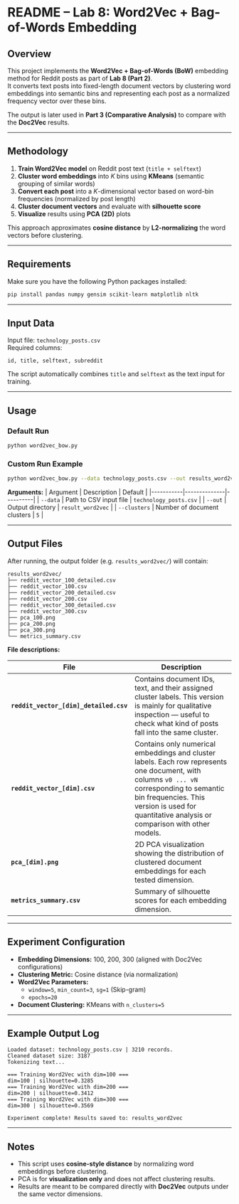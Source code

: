 # README – Lab 8: Word2Vec + Bag-of-Words Embedding

## Overview  
This project implements the **Word2Vec + Bag-of-Words (BoW)** embedding method for Reddit posts as part of **Lab 8 (Part 2)**.  
It converts text posts into fixed-length document vectors by clustering word embeddings into semantic bins and representing each post as a normalized frequency vector over these bins.

The output is later used in **Part 3 (Comparative Analysis)** to compare with the **Doc2Vec** results.

---

## Methodology  
1. **Train Word2Vec model** on Reddit post text (`title + selftext`)  
2. **Cluster word embeddings** into *K* bins using **KMeans** (semantic grouping of similar words)  
3. **Convert each post** into a *K*-dimensional vector based on word-bin frequencies (normalized by post length)  
4. **Cluster document vectors** and evaluate with **silhouette score**  
5. **Visualize** results using **PCA (2D)** plots  

This approach approximates **cosine distance** by **L2-normalizing** the word vectors before clustering.

---

## Requirements  
Make sure you have the following Python packages installed:  

```bash
pip install pandas numpy gensim scikit-learn matplotlib nltk
```

---

## Input Data  
Input file: `technology_posts.csv`  
Required columns:
```
id, title, selftext, subreddit
```
The script automatically combines `title` and `selftext` as the text input for training.

---

## Usage  

### Default Run
```bash
python word2vec_bow.py
```

### Custom Run Example
```bash
python word2vec_bow.py --data technology_posts.csv --out results_word2vec --clusters 5
```

**Arguments:**
| Argument | Description | Default |
|-----------|--------------|----------|
| `--data` | Path to CSV input file | `technology_posts.csv` |
| `--out` | Output directory | `result_word2vec` |
| `--clusters` | Number of document clusters | `5` |

---

## Output Files  

After running, the output folder (e.g. `results_word2vec/`) will contain:

```
results_word2vec/
├── reddit_vector_100_detailed.csv
├── reddit_vector_100.csv
├── reddit_vector_200_detailed.csv
├── reddit_vector_200.csv
├── reddit_vector_300_detailed.csv
├── reddit_vector_300.csv
├── pca_100.png
├── pca_200.png
├── pca_300.png
└── metrics_summary.csv

```

**File descriptions:**

| File | Description |
|------|--------------|
| **`reddit_vector_[dim]_detailed.csv`** | Contains document IDs, text, and their assigned cluster labels. This version is mainly for qualitative inspection — useful to check what kind of posts fall into the same cluster.                                                           |
| **`reddit_vector_[dim].csv`**   | Contains only numerical embeddings and cluster labels. Each row represents one document, with columns `v0 ... vN` corresponding to semantic bin frequencies. This version is used for quantitative analysis or comparison with other models. |
| **`pca_[dim].png`**                    | 2D PCA visualization showing the distribution of clustered document embeddings for each tested dimension. |
| **`metrics_summary.csv`**              | Summary of silhouette scores for each embedding dimension. |

---

## Experiment Configuration  
- **Embedding Dimensions:** 100, 200, 300 (aligned with Doc2Vec configurations)  
- **Clustering Metric:** Cosine distance (via normalization)  
- **Word2Vec Parameters:**  
  - `window=5`, `min_count=3`, `sg=1` (Skip-gram)  
  - `epochs=20`  
- **Document Clustering:** KMeans with `n_clusters=5`

---

## Example Output Log
```
Loaded dataset: technology_posts.csv | 3210 records.
Cleaned dataset size: 3187
Tokenizing text...

=== Training Word2Vec with dim=100 ===
dim=100 | silhouette=0.3285
=== Training Word2Vec with dim=200 ===
dim=200 | silhouette=0.3412
=== Training Word2Vec with dim=300 ===
dim=300 | silhouette=0.3569

Experiment complete! Results saved to: results_word2vec
```

---

## Notes  
- This script uses **cosine-style distance** by normalizing word embeddings before clustering.  
- PCA is for **visualization only** and does not affect clustering results.  
- Results are meant to be compared directly with **Doc2Vec** outputs under the same vector dimensions.
